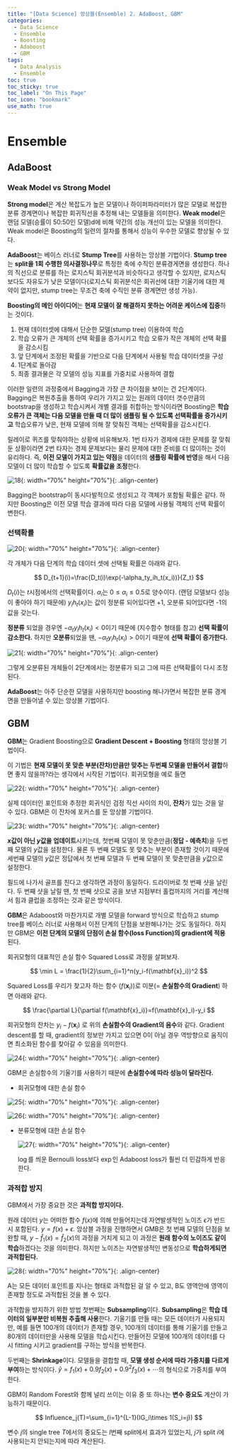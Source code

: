 ```yaml
---
title: "[Data Science] 앙상블(Ensemble) 2. AdaBoost, GBM"
categories:
  - Data Science
  - Ensemble
  - Boosting
  - Adaboost
  - GBM
tags:
  - Data Analysis
  - Ensemble
toc: true
toc_sticky: true
toc_label: "On This Page"
toc_icon: "bookmark"
use_math: true
---
```


# Ensemble

## AdaBoost

### Weak Model vs Strong Model 

**Strong model**은 계산 복잡도가 높은 모델이나 하이퍼파라미터가 많은 모델로 복잡한 분류 경계면이나 복잡한 회귀직선을 추정해 내는 모델들을 의미한다. **Weak model**은 랜덤 모델(승률이 50:50인 모델)d에 비해 약간의 성능 개선이 있는 모델을 의미한다. Weak model은 Boosting의 일련의 절차를 통해서 성능이 우수한 모델로 향상될 수 있다. 

**AdaBoost**는 베이스 러너로 **Stump Tree**를 사용하는 앙상블 기법이다. **Stump tree**는 **split을 1회 수행한 의사결정나무**로 특정한 축에 수직인 분류경게면을 생성한다. 하나의 직선으로 분류를 하는 로지스틱 회귀분석과 비슷하다고 생각할 수 있지만, 로지스틱보다도 자유도가 낮은 모델이다(로지스틱 회귀분석은 회귀선에 대한 기울기에 대한 제약이 없지만, stump tree는 무조건 축에 수직인 분류 경계면만 생성 가능). 

**Boosting의 메인 아이디어**는 **현재 모델이 잘 해결하지 못하는 어려운 케이스에 집중**하는 것이다. 

1. 현재 데이터셋에 대해서 단순한 모델(stump tree) 이용하여 학습
2. 학습 오류가 큰 개체의 선택 확률을 증가시키고 학습 오류가 작은 개체의 선택 확률을 감소시킴
3. 앞 단계에서 조정된 확률을 기반으로 다음 단계에서 사용될 학습 데이터셋을 구성 
4. 1단계로 돌아감
5. 최종 결과물은 각 모델의 성능 지표를 가중치로 사용하여 결합

이러한 일련의 과정중에서 Bagging과 가장 큰 차이점을 보이는 건 2단계이다. Bagging은 복원추출을 통하여 우리가 가지고 있는 원래의 데이터 갯수만큼의 bootstrap을 생성하고 학습시켜서 개별 결과를 취합하는 방식이라면 Boosting은 **학습 오류가 큰 객체는 다음 모델을 만들 때 더 많이 샘플링 될 수 있도록 선택확률을 증가시키고** 학습오류가 낮은, 현재 모델에 의해 잘 맞춰진 객체는 선택확률을 감소시킨다. 

릴레이로 퀴즈를 맞춰야하는 상황에 비유해보자. 1번 타자가 경제에 대한 문제를 잘 맞춰둔 상황이라면 2번 타자는 경제 문제보다는 물리 문제에 대한 준비를 더 많이하는 것이 유리하다. 즉, **이전 모델이 가지고 있는 약점**을 데이터의 **샘플링 확률에 반영**을 해서 다음 모델이 더 많이 학습할 수 있도록 **확률값을 조정**한다. 

![18](https://user-images.githubusercontent.com/86525868/227441282-ffdc4500-6021-48cd-bf91-7238617b541a.png){: width="70%" height="70%"}{: .align-center}

Bagging은 bootstrap이 동시다발적으로 생성되고 각 객체가 포함될 확률은 같다. 하지만 Boosting은 이전 모델 학습 결과에 따라 다음 모델에 사용될 객체의 선택 확률이 변한다. 

### 선택확률

![20](https://user-images.githubusercontent.com/86525868/227441296-d5c6a923-a12c-4b1b-84cd-de3bcbc19465.png){: width="70%" height="70%"}{: .align-center}



각 개체가 다음 단계의 학습 데이터 셋에 선택될 확률은 아래와 같다. 

$$
D_{t+1}(i)=\frac{D_t(i)\exp(-\alpha_ty_ih_t(x_i))}{Z_t}
$$

$D_t(i)$는 $t$시점에서의 선택확률이다. $\alpha_i$는  $0\le\alpha_i\le 0.5$로 양수이다. (랜덤 모델보다 성능이 좋아야 하기 때문에) $y_ih_t(x_i)$는 값이 정분류 되어있다면 +1, 오분류 되어있다면 -1의 값을 갖는다. 

**정분류** 되었을 경우엔 $-\alpha_t y_i h_t(x_i)<0$이기 때문에 (지수함수 형태를 참고) **선택 확률이 감소한다.** 하지만 **오분류**되었을 땐, $-\alpha_t y_i h_t(x_i)>0$이기 때문에 **선택 확률이 증가한다.** 

![21](https://user-images.githubusercontent.com/86525868/227441305-d2d8ad83-ed95-4395-9ce9-985c2b6de552.png){: width="70%" height="70%"}{: .align-center}



그렇게 오분류된 개체들이 2단계에서는 정분류가 되고 그에 따른 선택확률이 다시 조정된다. 

**AdaBoost**는 아주 단순한 모델을 사용하지만 boosting 해나가면서 복잡한 분류 경계면을 만들어낼 수 있는 앙상블 기법이다. 

## GBM

**GBM**는 Gradient Boosting으로 **Gradient Descent + Boosting** 형태의 앙상블 기법이다. 

이 기법은 **현재 모델이 못 맞춘 부분(잔차)만큼만 맞추는 두번째 모델을 만들어서 결합**하면 좋지 않을까?라는 생각에서 시작된 기법이다. 회귀모형을 예로 들면 

![22](https://user-images.githubusercontent.com/86525868/227441309-6491590b-fad7-4d2b-b052-45cf2699b189.png){: width="70%" height="70%"}{: .align-center}

실제 데이터인 포인트와 추정한 회귀식인 검정 직선 사이의 차이, **잔차**가 있는 것을 알 수 있다. GBM은 이 잔차에 포커스를 둔 앙상블 기법이다. 

![23](https://user-images.githubusercontent.com/86525868/227441314-1c2feaf3-8b0b-4494-b16f-be5cb06e03f6.png){: width="70%" height="70%"}{: .align-center}

**$x$값이 아닌 $y$값을 업데이트**시키는데, 첫번째 모델이 못 맞춘만큼(**정답 - 예측치**)을 두번째 모델의 $y$값을 설정한다. 물론 두 번째 모델도 못 맞추는 부분이 존재할 것이기 때문에 세번째 모델의 $y$값은 정답에서 첫 번째 모델과 두 번째 모델이 못 맞춘만큼을 $y$값으로 설정한다. 

필드에 나가서 골프를 친다고 생각하면 과정이 동일하다. 드라이버로 첫 번째 샷을 날린다. 두 번째 샷을 날릴 땐, 첫 번째 샷으로 공을 보낸 지점부터 홀컵까지의 거리를 계산해서 힘과 클럽을 조정하는 것과 같은 방식이다. 

**GBM**은 Adaboost와 마찬가지로 개별 모델을 forward 방식으로 학습하고 stump tree를 베이스 러너로 사용해서 이전 단계의 단점을 보완해나가는 것도 동일하다. 하지만 GBM은 **이전 단계의 모델의 단점이 손실 함수(loss Function)의 gradient에 적용**된다. 

회귀모형의 대표적인 손실 함수 Squared Loss로 과정을 살펴보자. 

$$
\min L = \frac{1}{2}\sum_{i=1}^n(y_i-f(\mathbf{x}_i))^2
$$

Squared Loss를 우리가 찾고자 하는 함수 ($f(\mathbf{x}_i)$)로 미분(= **손실함수의 Gradient**) 하면 아래와 같다. 

$$
\frac{\partial L}{\partial f(\mathbf{x}_i)}=f(\mathbf{x}_i)-y_i
$$

회귀모형의 잔차는 $y_i-f(\mathbf{x}_i)$ 로 위의 **손실함수의 Gradient의 음수**와 같다. Gradient descent를 할 때, gradient의 정보만 가지고 있으면 0이 아닐 경우 역방향으로 움직이면 최소화된 함수를 찾아갈 수 있음을 의미한다. 

![24](https://user-images.githubusercontent.com/86525868/227441318-0048425a-2449-4f3c-b2ee-6295662ca28a.png){: width="70%" height="70%"}{: .align-center}

GBM은 손실함수의 기울기를 사용하기 때문에 **손실함수에 따라 성능이 달라진다.**

* 회귀모형에 대한 손실 함수

![25](https://user-images.githubusercontent.com/86525868/227441322-b8e74ab6-f2c3-473e-a61b-8d55a21f7c43.png){: width="70%" height="70%"}{: .align-center}

![26](https://user-images.githubusercontent.com/86525868/227441324-15806cc1-d573-4cf9-983e-26e648ca5d9a.png){: width="70%" height="70%"}{: .align-center}

* 분류모형에 대한 손실 함수 

  ![27](https://user-images.githubusercontent.com/86525868/227441328-e980bed3-761e-4af8-9a42-c239f4c67309.png){: width="70%" height="70%"}{: .align-center}

  $\log$를 씌운 Bernoulli loss보다 $\exp$인 Adaboost loss가 훨씬 더 민감하게 반응한다. 

### 과적합 방지 

GBM에서 가장 중요한 것은 **과적합 방지이다.**

원래 데이터 $y$는 어떠한 함수 $f(x)$에 의해 만들어지는데 자연발생적인 노이즈 $\epsilon$가 반드시 포함된다. $y=f(x)+\epsilon$. 앙상블 과정을 진행하면서 GMB은 첫 번째 모델의 단점을 보완할 때, $y-\hat{f}_1(x)=\hat{f}_2(x)$의 과정을 거치게 되고 이 과정은 **원래 함수의 노이즈도 같이 학습**하겠다는 것을 의미한다. 하지만 노이즈는 자연발생적인 변동성으로 **학습하게되면 과적합된다.** 

![28](https://user-images.githubusercontent.com/86525868/227441330-0ad8f1b4-ee9d-4eac-9869-2dc377afc292.png){: width="70%" height="70%"}{: .align-center}

A는 모든 데이터 포인트를 지나는 형태로 과적합된 걸 알 수 있고, B도 영역안에 영역이 존재할 정도로 과적합된 것을 볼 수 있다. 

과적합을 방지하기 위한 방법 첫번째는 **Subsampling**이다. **Subsampling**은 **학습 데이터의 일부분만 비복원 추출해 사용**한다. 기울기를 만들 때는 모든 데이터가 사용되지만, 예를 들면 100개의 데이터가 존재할 경우, 100개의 데이터를 통해 기울기를 만들고 80개의 데이터만을 사용해 모델을 학습시킨다. 만들어진 모델에 100개의 데이터를 다시 fitting 시키고 gradient를 구하는 방식을 반복한다. 

두번째는 **Shrinkage**이다. 모델들을 결합할 때, **모델 생성 순서에 따라 가중치를 다르게 부여**하는 방식이다. $\hat{y}=f_1(x)+0.9f_2(x)+0.9^2f_3(x)+\cdots$의 형식으로 가중치를 부여한다. 

GBM이 Random Forest와 함께 널리 쓰이는 이유 중 또 하나는 **변수 중요도** 계산이 가능하기 때문이다. 

$$
Influence_j(T)=\sum_{i=1}^{L-1}(IG_i\times 1(S_i=j))
$$

변수 $j$의 single tree $T$에서의 중요도는 $I$번째 split에서 효과가 있었는지, $j$가 split $i$에 사용되는지 안되는지에 따라 계산된다. 



